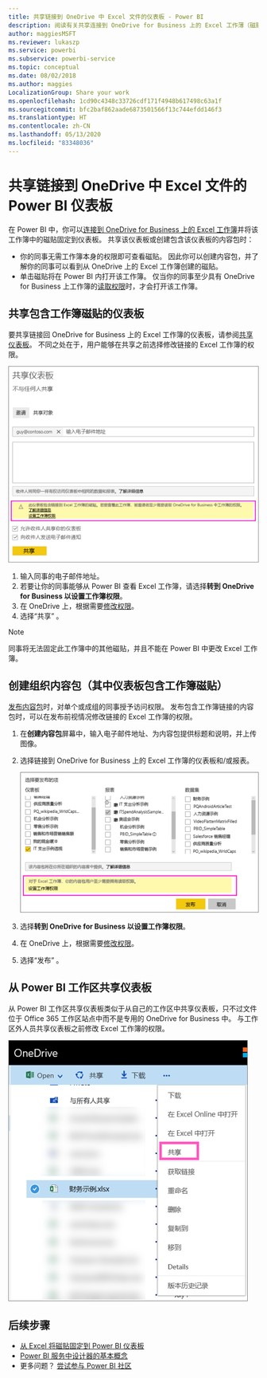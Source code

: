 ```yaml
---
title: 共享链接到 OneDrive 中 Excel 文件的仪表板 - Power BI
description: 阅读有关共享连接到 OneDrive for Business 上的 Excel 工作薄（磁贴从该工作簿固定）的仪表板的信息。
author: maggiesMSFT
ms.reviewer: lukaszp
ms.service: powerbi
ms.subservice: powerbi-service
ms.topic: conceptual
ms.date: 08/02/2018
ms.author: maggies
LocalizationGroup: Share your work
ms.openlocfilehash: 1cd90c4348c33726cdf171f4948b617498c63a1f
ms.sourcegitcommit: bfc2baf862aade6873501566f13c744efdd146f3
ms.translationtype: HT
ms.contentlocale: zh-CN
ms.lasthandoff: 05/13/2020
ms.locfileid: "83348036"
---
```

# <a name="share-a-power-bi-dashboard-that-links-to-an-excel-file-in-onedrive"></a>共享链接到 OneDrive 中 Excel 文件的 Power BI 仪表板
在 Power BI 中，你可以[连接到 OneDrive for Business 上的 Excel 工作簿](../connect-data/service-excel-workbook-files.md)并将该工作簿中的磁贴固定到仪表板。 共享该仪表板或创建包含该仪表板的内容包时：

* 你的同事无需工作簿本身的权限即可查看磁贴。 因此你可以创建内容包，并了解你的同事可以看到从 OneDrive 上的 Excel 工作簿创建的磁贴。
* 单击磁贴将在 Power BI 内打开该工作簿。 仅当你的同事至少具有 OneDrive for Business 上工作簿的[读取权限](https://support.office.com/article/Share-documents-or-folders-in-Office-365-1fe37332-0f9a-4719-970e-d2578da4941c)时，才会打开该工作簿。

## <a name="share-a-dashboard-that-contains-workbook-tiles"></a>共享包含工作簿磁贴的仪表板
要共享链接回 OneDrive for Business 上的 Excel 工作簿的仪表板，请参阅[共享仪表板](service-share-dashboards.md)。 不同之处在于，用户能够在共享之前选择修改链接的 Excel 工作簿的权限。

  ![共享仪表板对话框](media/service-share-dashboard-that-links-to-excel-onedrive/pbi_share_workbk.png)

1. 输入同事的电子邮件地址。
2. 若要让你的同事能够从 Power BI 查看 Excel 工作簿，请选择**转到 OneDrive for Business 以设置工作簿权限**。
3. 在 OneDrive 上，根据需要[修改权限](https://support.office.com/article/Share-files-and-folders-and-change-permissions-9fcc2f7d-de0c-4cec-93b0-a82024800c07)。
4. 选择“共享”  。

>[!NOTE]
>同事将无法固定此工作簿中的其他磁贴，并且不能在 Power BI 中更改 Excel 工作簿。
> 
> 

## <a name="create-an-organizational-content-pack-with-a-dashboard-that-contains-workbook-tiles"></a>创建组织内容包（其中仪表板包含工作簿磁贴）
[发布内容包](service-organizational-content-pack-create-and-publish.md)时，对单个或成组的同事授予访问权限。 发布包含工作簿链接的内容包时，可以在发布前视情况修改链接的 Excel 工作簿的权限。

1. 在**创建内容包**屏幕中，输入电子邮件地址、为内容包提供标题和说明，并上传图像。
2. 选择链接到 OneDrive for Business 上的 Excel 工作簿的仪表板和/或报表。
   
    ![内容包中的 Excel 工作簿](media/service-share-dashboard-that-links-to-excel-onedrive/pbi_contpack_workbk.png)
3. 选择**转到 OneDrive for Business 以设置工作簿权限**。
4. 在 OneDrive 上，根据需要[修改权限](https://support.office.com/article/Share-files-and-folders-and-change-permissions-9fcc2f7d-de0c-4cec-93b0-a82024800c07)。
5. 选择“发布”  。

## <a name="share-a-dashboard-from-a-power-bi-workspace"></a>从 Power BI 工作区共享仪表板
从 Power BI 工作区共享仪表板类似于从自己的工作区中共享仪表板，只不过文件位于 Office 365 工作区站点中而不是专用的 OneDrive for Business 中。 与工作区外人员共享仪表板之前修改 Excel 工作簿的权限。

![从 OneDrive 共享](media/service-share-dashboard-that-links-to-excel-onedrive/pbi_onedriveshare.png)

## <a name="next-steps"></a>后续步骤
* [从 Excel 将磁贴固定到 Power BI 仪表板](../create-reports/service-dashboard-pin-tile-from-excel.md)
* [Power BI 服务中设计器的基本概念](../fundamentals/service-basic-concepts.md)
* 更多问题？ [尝试参与 Power BI 社区](https://community.powerbi.com/)
